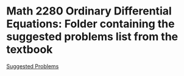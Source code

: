 # Math 2280 Ordinary Differential Equations: Folder containing the suggested problems list from the textbook

[Suggested Problems](./suggested_problems.pdf)
